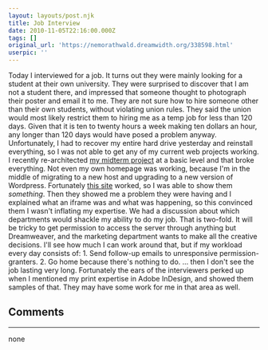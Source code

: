 ```yaml
---
layout: layouts/post.njk
title: Job Interview
date: 2010-11-05T22:16:00.000Z
tags: []
original_url: 'https://nemorathwald.dreamwidth.org/338598.html'
userpic: ''
---
```

Today I interviewed for a job. It turns out they were mainly looking for a student at their own university. They were surprised to discover that I am not a student there, and impressed that someone thought to photograph their poster and email it to me. They are not sure how to hire someone other than their own students, without violating union rules. They said the union would most likely restrict them to hiring me as a temp job for less than 120 days. Given that it is ten to twenty hours a week making ten dollars an hour, any longer than 120 days would have posed a problem anyway. Unfortunately, I had to recover my entire hard drive yesterday and reinstall everything, so I was not able to get any of my current web projects working. I recently re-architected [my midterm project](http://cis.hfcc.edu/~marnold3/) at a basic level and that broke everything. Not even my own homepage was working, because I'm in the middle of migrating to a new host and upgrading to a new version of Wordpress. Fortunately [this site](http://cis.hfcc.edu/~marnold3/tctk/tctk.php) worked, so I was able to show them _something_. Then they showed me a problem they were having and I explained what an iframe was and what was happening, so this convinced them I wasn't inflating my expertise. We had a discussion about which departments would shackle my ability to do my job. That is two-fold. It will be tricky to get permission to access the server through anything but Dreamweaver, and the marketing department wants to make all the creative decisions. I'll see how much I can work around that, but if my workload every day consists of: 1. Send follow-up emails to unresponsive permission-granters. 2. Go home because there's nothing to do. ... then I don't see the job lasting very long. Fortunately the ears of the interviewers perked up when I mentioned my print expertise in Adobe InDesign, and showed them samples of that. They may have some work for me in that area as well.

## Comments

---

none
